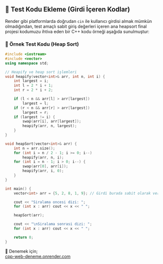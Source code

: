 ## 🎯 Test Kodu Ekleme (Girdi İçeren Kodlar)

Render gibi platformlarda doğrudan `cin` ile kullanıcı girdisi almak mümkün olmadığından, test amaçlı sabit giriş değerleri içeren ana heapsort final projesi kodumuzu ihtiva eden bir C++ kodu örneği aşağıda sunulmuştur:

### 🔢 Örnek Test Kodu (Heap Sort)

```cpp
#include <iostream>
#include <vector>
using namespace std;

// Heapify ve heap sort işlemleri
void heapify(vector<int>& arr, int n, int i) {
    int largest = i;
    int l = 2 * i + 1;
    int r = 2 * i + 2;

    if (l < n && arr[l] > arr[largest])
        largest = l;
    if (r < n && arr[r] > arr[largest])
        largest = r;
    if (largest != i) {
        swap(arr[i], arr[largest]);
        heapify(arr, n, largest);
    }
}

void heapSort(vector<int>& arr) {
    int n = arr.size();
    for (int i = n / 2 - 1; i >= 0; i--)
        heapify(arr, n, i);
    for (int i = n - 1; i > 0; i--) {
        swap(arr[0], arr[i]);
        heapify(arr, i, 0);
    }
}

int main() {
    vector<int> arr = {5, 2, 8, 1, 9}; // Girdi burada sabit olarak verilmiştir

    cout << "Siralama oncesi dizi: ";
    for (int x : arr) cout << x << " ";

    heapSort(arr);

    cout << "\nSiralama sonrasi dizi: ";
    for (int x : arr) cout << x << " ";

    return 0;
}

```

🔗 Denemek için;  
[cpp-web-deneme.onrender.com](https://cpp-web-deneme.onrender.com) 
